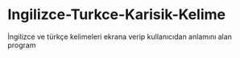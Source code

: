 # Ingilizce-Turkce-Karisik-Kelime
 İngilizce ve türkçe kelimeleri ekrana verip kullanıcıdan anlamını alan program
